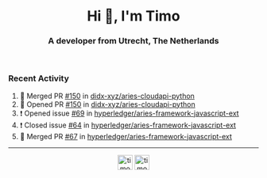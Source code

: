 <h1 align="center">Hi 👋, I'm Timo</h1>
<h3 align="center">A developer from Utrecht, The Netherlands</h3>
<br/>
<!-- https://github.com/rahuldkjain/github-profile-readme-generator --!>

<!--  <p align="left"><img src="https://github-readme-stats.vercel.app/api?username=timoglastra&show_icons=true&count_private=true&" alt="timoglastra" /></p> --!>

<!--
Github language stats
<p align="left"><img src="https://github-readme-stats.vercel.app/api/top-langs/?username=timoglastra&layout=compact" alt="timoglastra" /><p>
-->

<!-- Codestats language stats -->
<!-- <p align="left"><img src="https://codestats-readme.vercel.app/api/top-langs/?username=timoglastra&layout=compact&language_count=12" alt="timoglastra" /><p>    --!>
  
<h3>Recent Activity</h3>

<!--START_SECTION:activity-->
1. 🎉 Merged PR [#150](https://github.com/didx-xyz/aries-cloudapi-python/pull/150) in [didx-xyz/aries-cloudapi-python](https://github.com/didx-xyz/aries-cloudapi-python)
2. 💪 Opened PR [#150](https://github.com/didx-xyz/aries-cloudapi-python/pull/150) in [didx-xyz/aries-cloudapi-python](https://github.com/didx-xyz/aries-cloudapi-python)
3. ❗️ Opened issue [#69](https://github.com/hyperledger/aries-framework-javascript-ext/issues/69) in [hyperledger/aries-framework-javascript-ext](https://github.com/hyperledger/aries-framework-javascript-ext)
4. ❗️ Closed issue [#64](https://github.com/hyperledger/aries-framework-javascript-ext/issues/64) in [hyperledger/aries-framework-javascript-ext](https://github.com/hyperledger/aries-framework-javascript-ext)
5. 🎉 Merged PR [#67](https://github.com/hyperledger/aries-framework-javascript-ext/pull/67) in [hyperledger/aries-framework-javascript-ext](https://github.com/hyperledger/aries-framework-javascript-ext)
<!--END_SECTION:activity-->

---

<p align="center">
<a href="https://twitter.com/timoglastra" target="blank"><img align="center" src="https://cdn.jsdelivr.net/npm/simple-icons@3.0.1/icons/twitter.svg" alt="timoglastra" height="30" width="30" /></a>
<a href="https://linkedin.com/in/timoglastra" target="blank"><img align="center" src="https://cdn.jsdelivr.net/npm/simple-icons@3.0.1/icons/linkedin.svg" alt="timoglastra" height="30" width="30" /></a>
</p>



